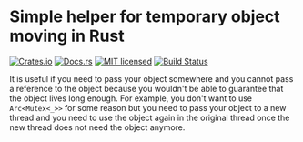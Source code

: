 # Simple helper for temporary object moving in Rust

[![Crates.io][crates-badge]][crates-url]
[![Docs.rs][docs-badge]][docs-url]
[![MIT licensed][license-badge]][license-url]
[![Build Status][build-badge]][build-url]

[crates-badge]: https://img.shields.io/crates/v/borrow-owned
[crates-url]: https://crates.io/crates/borrow-owned
[docs-badge]: https://docs.rs/borrow-owned/badge.svg
[docs-url]: https://docs.rs/borrow-owned
[license-badge]: https://img.shields.io/crates/l/borrow-owned
[license-url]: https://github.com/operutka/borrow-owned/blob/master/LICENSE
[build-badge]: https://travis-ci.com/operutka/borrow-owned.svg?branch=master
[build-url]: https://travis-ci.com/operutka/borrow-owned

It is useful if you need to pass your object somewhere and you cannot pass
a reference to the object because you wouldn't be able to guarantee that
the object lives long enough. For example, you don't want to use
`Arc<Mutex<_>>` for some reason but you need to pass your object to a new
thread and you need to use the object again in the original thread once the
new thread does not need the object anymore.
